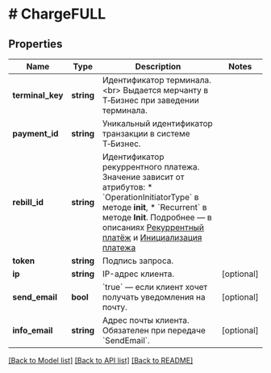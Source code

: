 # # ChargeFULL

## Properties

Name | Type | Description | Notes
------------ | ------------- | ------------- | -------------
**terminal_key** | **string** | Идентификатор терминала. &lt;br&gt; Выдается мерчанту в Т‑Бизнес при заведении терминала. |
**payment_id** | **string** | Уникальный идентификатор транзакции в системе Т‑Бизнес. |
**rebill_id** | **string** | Идентификатор рекуррентного платежа. Значение зависит от атрибутов:   * &#x60;OperationInitiatorType&#x60; в методе **init**,   * &#x60;Recurrent&#x60; в методе **Init**.  Подробнее — в описаниях [Рекуррентный платёж](#tag/Rekurrentnyj-platyozh) и [Инициализация платежа](#tag/Standartnyj-platyozh/paths/~1Init/post) |
**token** | **string** | Подпись запроса. |
**ip** | **string** | IP-адрес клиента. | [optional]
**send_email** | **bool** | &#x60;true&#x60; — если клиент хочет получать уведомления на почту. | [optional]
**info_email** | **string** | Адрес почты клиента. Обязателен при передаче &#x60;SendEmail&#x60;. | [optional]

[[Back to Model list]](../../README.md#models) [[Back to API list]](../../README.md#endpoints) [[Back to README]](../../README.md)
